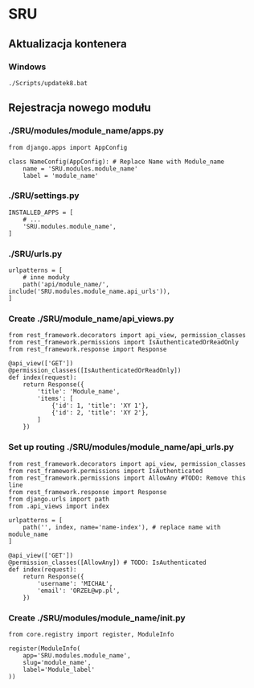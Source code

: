 # SRU

## Aktualizacja kontenera

### Windows
```
./Scripts/updatek8.bat
```

## Rejestracja nowego modułu

### ./SRU/modules/module_name/apps.py 
```
from django.apps import AppConfig

class NameConfig(AppConfig): # Replace Name with Module_name
    name = 'SRU.modules.module_name'
    label = 'module_name'

```

### ./SRU/settings.py
```
INSTALLED_APPS = [
    # ...
    'SRU.modules.module_name',
]
```

### ./SRU/urls.py
```
urlpatterns = [
    # inne moduły
    path('api/module_name/', include('SRU.modules.module_name.api_urls')),
]
```

### Create ./SRU/module_name/api_views.py
```
from rest_framework.decorators import api_view, permission_classes
from rest_framework.permissions import IsAuthenticatedOrReadOnly
from rest_framework.response import Response

@api_view(['GET'])
@permission_classes([IsAuthenticatedOrReadOnly])
def index(request):
    return Response({
        'title': 'Module_name',
        'items': [
            {'id': 1, 'title': 'XY 1'},
            {'id': 2, 'title': 'XY 2'},
        ]
    })
```

### Set up routing ./SRU/modules/module_name/api_urls.py
```
from rest_framework.decorators import api_view, permission_classes
from rest_framework.permissions import IsAuthenticated
from rest_framework.permissions import AllowAny #TODO: Remove this line
from rest_framework.response import Response
from django.urls import path
from .api_views import index

urlpatterns = [
    path('', index, name='name-index'), # replace name with module_name
]

@api_view(['GET'])
@permission_classes([AllowAny]) # TODO: IsAuthenticated
def index(request):
    return Response({
        'username': 'MICHAŁ',
        'email': 'ORZEŁ@wp.pl',
    })
```

### Create ./SRU/modules/module_name/__init__.py
```
from core.registry import register, ModuleInfo

register(ModuleInfo(
    app='SRU.modules.module_name',
    slug='module_name',
    label='Module_label'
))
```